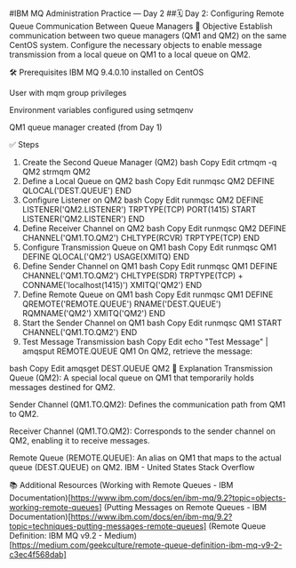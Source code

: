 #IBM MQ Administration Practice — Day 2
##🗓️ Day 2: Configuring Remote Queue Communication Between Queue Managers
🎯 Objective
Establish communication between two queue managers (QM1 and QM2) on the same CentOS system. Configure the necessary objects to enable message transmission from a local queue on QM1 to a local queue on QM2.​

🛠️ Prerequisites
IBM MQ 9.4.0.10 installed on CentOS

User with mqm group privileges

Environment variables configured using setmqenv

QM1 queue manager created (from Day 1)​

✅ Steps
1. Create the Second Queue Manager (QM2)
bash
Copy
Edit
crtmqm -q QM2
strmqm QM2
2. Define a Local Queue on QM2
bash
Copy
Edit
runmqsc QM2
DEFINE QLOCAL('DEST.QUEUE')
END
3. Configure Listener on QM2
bash
Copy
Edit
runmqsc QM2
DEFINE LISTENER('QM2.LISTENER') TRPTYPE(TCP) PORT(1415)
START LISTENER('QM2.LISTENER')
END
4. Define Receiver Channel on QM2
bash
Copy
Edit
runmqsc QM2
DEFINE CHANNEL('QM1.TO.QM2') CHLTYPE(RCVR) TRPTYPE(TCP)
END
5. Configure Transmission Queue on QM1
bash
Copy
Edit
runmqsc QM1
DEFINE QLOCAL('QM2') USAGE(XMITQ)
END
6. Define Sender Channel on QM1
bash
Copy
Edit
runmqsc QM1
DEFINE CHANNEL('QM1.TO.QM2') CHLTYPE(SDR) TRPTYPE(TCP) +
CONNAME('localhost(1415)') XMITQ('QM2')
END
7. Define Remote Queue on QM1
bash
Copy
Edit
runmqsc QM1
DEFINE QREMOTE('REMOTE.QUEUE') RNAME('DEST.QUEUE') RQMNAME('QM2') XMITQ('QM2')
END
8. Start the Sender Channel on QM1
bash
Copy
Edit
runmqsc QM1
START CHANNEL('QM1.TO.QM2')
END
9. Test Message Transmission
bash
Copy
Edit
echo "Test Message" | amqsput REMOTE.QUEUE QM1
On QM2, retrieve the message:​

bash
Copy
Edit
amqsget DEST.QUEUE QM2
📘 Explanation
Transmission Queue (QM2): A special local queue on QM1 that temporarily holds messages destined for QM2.

Sender Channel (QM1.TO.QM2): Defines the communication path from QM1 to QM2.

Receiver Channel (QM1.TO.QM2): Corresponds to the sender channel on QM2, enabling it to receive messages.

Remote Queue (REMOTE.QUEUE): An alias on QM1 that maps to the actual queue (DEST.QUEUE) on QM2.​
IBM - United States
Stack Overflow

📚 Additional Resources
(Working with Remote Queues - IBM Documentation)[https://www.ibm.com/docs/en/ibm-mq/9.2?topic=objects-working-remote-queues]
(Putting Messages on Remote Queues - IBM Documentation)[https://www.ibm.com/docs/en/ibm-mq/9.2?topic=techniques-putting-messages-remote-queues]
(Remote Queue Definition: IBM MQ v9.2 - Medium)[https://medium.com/geekculture/remote-queue-definition-ibm-mq-v9-2-c3ec4f568dab]

